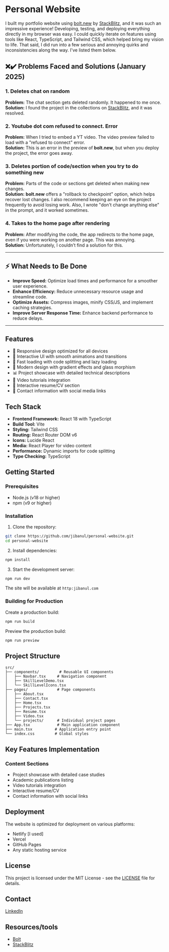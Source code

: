 # Personal Website

I built my portfolio website using [bolt.new](https://bolt.new/) by [StackBlitz](https://stackblitz.com/), and it was such an impressive experience! Developing, testing, and deploying everything directly in my browser was easy. I could quickly iterate on features using tools like React, TypeScript, and Tailwind CSS, which helped bring my vision to life. That said, I did run into a few serious and annoying quirks and inconsistencies along the way. I've listed them below.

## ❌✔️ Problems Faced and Solutions (January 2025)

### 1. **Deletes chat on random**
   **Problem:** The chat section gets deleted randomly. It happened to me once.  
   **Solution:** I found the project in the collections on [StackBlitz](https://stackblitz.com/), and it was resolved.

### 2. **Youtube dot com refused to connect. Error**
   **Problem:** When I tried to embed a YT video. The video preview failed to load with a "refused to connect" error.  
   **Solution:** This is an error in the preview of **bolt.new**, but when you deploy the project, the error goes away.

### 3. **Deletes portion of code/section when you try to do something new**
   **Problem:** Parts of the code or sections get deleted when making new changes.  
   **Solution:** **bolt.new** offers a "rollback to checkpoint" option, which helps recover lost changes. I also recommend keeping an eye on the project frequently to avoid losing work. Also, I wrote "don't change anything else" in the prompt, and it worked sometimes.

### 4. **Takes to the home page after rendering**
   **Problem:** After modifying the code, the app redirects to the home page, even if you were working on another page. This was annoying.  
   **Solution:** Unfortunately, I couldn’t find a solution for this.

---
## ⚡ What Needs to Be Done  
- **Improve Speed:** Optimize load times and performance for a smoother user experience.  
- **Enhance Efficiency:** Reduce unnecessary resource usage and streamline code.
- **Optimize Assets:** Compress images, minify CSS/JS, and implement caching strategies.  
- **Improve Server Response Time:** Enhance backend performance to reduce delays.

---

## Features

- 🎯 Responsive design optimized for all devices
- 🌟 Interactive UI with smooth animations and transitions
- 🚀 Fast loading with code splitting and lazy loading
- 🎨 Modern design with gradient effects and glass morphism
- 📊 Project showcase with detailed technical descriptions
- 🎥 Video tutorials integration
- 📄 Interactive resume/CV section
- 📱 Contact information with social media links

## Tech Stack

- **Frontend Framework:** React 18 with TypeScript
- **Build Tool:** Vite
- **Styling:** Tailwind CSS
- **Routing:** React Router DOM v6
- **Icons:** Lucide React
- **Media:** React Player for video content
- **Performance:** Dynamic imports for code splitting
- **Type Checking:** TypeScript

## Getting Started

### Prerequisites

- Node.js (v18 or higher)
- npm (v9 or higher)

### Installation

1. Clone the repository:
```bash
git clone https://github.com/jibanul/personal-website.git
cd personal-website
```

2. Install dependencies:
```bash
npm install
```

3. Start the development server:
```bash
npm run dev
```

The site will be available at `http:jibanul.com`

### Building for Production

Create a production build:
```bash
npm run build
```

Preview the production build:
```bash
npm run preview
```

## Project Structure

```
src/
├── components/         # Reusable UI components
│   ├── Navbar.tsx     # Navigation component
│   ├── SkillLevelDemo.tsx
│   └── SkillLevelIcons.tsx
├── pages/             # Page components
│   ├── About.tsx
│   ├── Contact.tsx
│   ├── Home.tsx
│   ├── Projects.tsx
│   ├── Resume.tsx
│   ├── Video.tsx
│   └── projects/      # Individual project pages
├── App.tsx            # Main application component
├── main.tsx          # Application entry point
└── index.css         # Global styles
```

## Key Features Implementation

### Content Sections
- Project showcase with detailed case studies
- Academic publications listing
- Video tutorials integration
- Interactive resume/CV
- Contact information with social links

## Deployment

The website is optimized for deployment on various platforms:
- Netlify [I used]
- Vercel
- GitHub Pages
- Any static hosting service

## License

This project is licensed under the MIT License - see the [LICENSE](LICENSE) file for details.

## Contact

[LinkedIn](https://www.linkedin.com/in/jibanul/)


## Resources/tools

- [Bolt](https://bolt.new/)
- [StackBlitz](https://stackblitz.com/)
<!-- # Personal-Website -->

<!-- [Edit in StackBlitz next generation editor ⚡️](https://stackblitz.com/~/github.com/Jibanul/Personal-Website) -->
